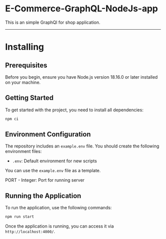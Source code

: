 # E-Commerce-GraphQL-NodeJs-app
This is an simple GraphQl for shop application. 

---

# Installing

## Prerequisites

Before you begin, ensure you have Node.js version 18.16.0 or later installed on your machine.

## Getting Started

To get started with the project, you need to install all dependencies:

  ```bash
  npm ci
  ```

## Environment Configuration

The repository includes an `example.env` file. You should create the following environment files:

- `.env`: Default environment for new scripts

You can use the `example.env` file as a template.

PORT - Integer: Port for running server

## Running the Application

To run the application, use the following commands:

  ```bash
  npm run start
  ```

Once the application is running, you can access it via `http://localhost:4000/`.